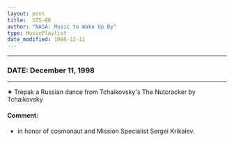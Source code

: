 ```yaml
---
layout: post
title:  STS-88
author: "NASA: Music to Wake Up By"
type: MusicPlaylist
date_modified: 1998-12-11
---
```


----
### DATE: December 11, 1998
----
✷ Trepak a Russian dance from Tchaikovsky's The Nutcracker by Tchaikovsky

#### Comment:
* in honor of cosmonaut and Mission Specialist Sergei Krikalev.
